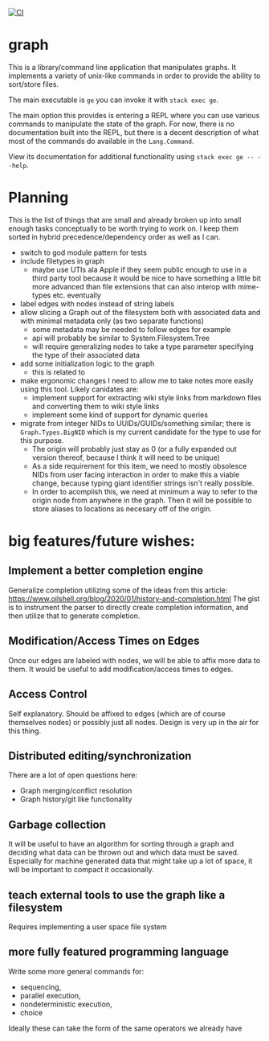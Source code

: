 [![CI](https://github.com/lehmacdj/graph/actions/workflows/ci.yml/badge.svg)](https://github.com/lehmacdj/graph/actions/workflows/ci.yml)

# graph
This is a library/command line application that manipulates graphs.
It implements a variety of unix-like commands in order to provide the
ability to sort/store files.

The main executable is `ge` you can invoke it with `stack exec ge`.

The main option this provides is entering a REPL where you can use various
commands to manipulate the state of the graph. For now, there is no
documentation built into the REPL, but there is a decent description of what
most of the commands do available in the `Lang.Command`.

View its documentation for additional functionality using `stack exec ge -- --help`.

# Planning
This is the list of things that are small and already broken up into small
enough tasks conceptually to be worth trying to work on. I keep them sorted in
hybrid precedence/dependency order as well as I can.
- switch to god module pattern for tests
- include filetypes in graph
  - maybe use UTIs ala Apple if they seem public enough to use in a third party
    tool because it would be nice to have something a little bit more advanced
    than file extensions that can also interop with mime-types etc. eventually
- label edges with nodes instead of string labels
- allow slicing a Graph out of the filesystem both with associated data and
  with minimal metadata only (as two separate functions)
  - some metadata may be needed to follow edges for example
  - api will probably be similar to System.Filesystem.Tree
  - will require generalizing nodes to take a type parameter specifying the
    type of their associated data
- add some initialization logic to the graph
  - this is related to
- make ergonomic changes I need to allow me to take notes more easily using this
  tool. Likely canidates are:
  - implement support for extracting wiki style links from markdown files and
    converting them to wiki style links
  - implement some kind of support for dynamic queries
- migrate from integer NIDs to UUIDs/GUIDs/something similar; there is
  `Graph.Types.BigNID` which is my current candidate for the type to use for
  this purpose.
  - The origin will probably just stay as 0 (or a fully expanded out version
    thereof, because I think it will need to be unique)
  - As a side requirement for this item, we need to mostly obsolesce NIDs from
    user facing interaction in order to make this a viable change, because
    typing giant identifier strings isn't really possible.
  - In order to acomplish this, we need at minimum a way to refer to the origin
    node from anywhere in the graph. Then it will be possible to store aliases
    to locations as necesary off of the origin.

# big features/future wishes:

## Implement a better completion engine
Generalize completion utilizing some of the ideas from this article:
https://www.oilshell.org/blog/2020/01/history-and-completion.html
The gist is to instrument the parser to directly create completion information,
and then utilize that to generate completion.

## Modification/Access Times on Edges
Once our edges are labeled with nodes, we will be able to affix more data to
them. It would be useful to add modification/access times to edges.

## Access Control
Self explanatory. Should be affixed to edges (which are of course themselves
nodes) or possibly just all nodes. Design is very up in the air for this thing.

## Distributed editing/synchronization
There are a lot of open questions here:
- Graph merging/conflict resolution
- Graph history/git like functionality

## Garbage collection
It will be useful to have an algorithm for sorting through a graph and deciding
what data can be thrown out and which data must be saved. Especially for machine
generated data that might take up a lot of space, it will be important to
compact it occasionally.

## teach external tools to use the graph like a filesystem
Requires implementing a user space file system

## more fully featured programming language
Write some more general commands for:
- sequencing,
- parallel execution,
- nondeterministic execution,
- choice

Ideally these can take the form of the same operators we already have
